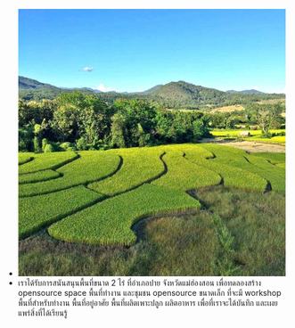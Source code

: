 - ![image.png](../assets/image_1652533678719_0.png)
- เราได้รับการสนันสนุนพื้นที่ขนาด 2 ไร่ ที่อำเภอปาย จังหวัดแม่ฮ่องสอน เพื่อทดลองสร้าง opensource space พื้นที่ทำงาน และชุมชน opensource ขนาดเล็ก ที่จะมี workshop พื้นที่สำหรับทำงาน พื้นที่อยู่อาศัย พื้นที่ผลิตเพาะปลูก ผลิตอาหาร เพื่อที่เราจะได้บันทึก และเผยแพร่สิ่งที่ได้เรียนรู้
